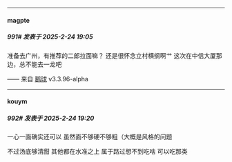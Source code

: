 ﻿
*****

####  magpte  
##### 991#       发表于 2025-2-24 19:05

准备去广州，有推荐的二郎拉面嘛？
还是很怀念立村横纲啊艹
这次在中信大厦那边，总不能去一龙吧

—— 来自 [鹅球](https://www.pgyer.com/xfPejhuq) v3.3.96-alpha


*****

####  kouym  
##### 992#       发表于 2025-2-24 19:20

一心一面确实还可以 虽然面不够硬不够粗（大概是风格的问题

不过汤底够清甜 其他都在水准之上 属于路过想不到吃啥 可以吃那类

